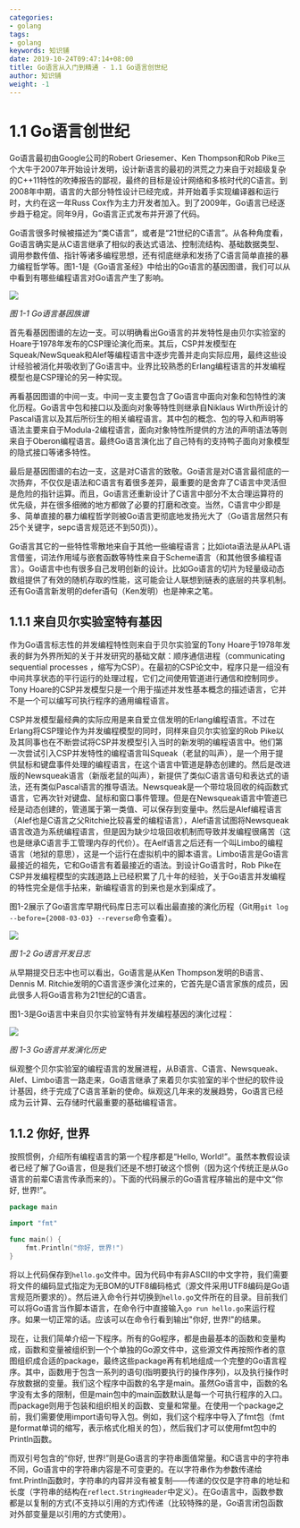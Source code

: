```yaml
---
categories:
- golang
tags:
- golang  
keywords: 知识铺
date: 2019-10-24T09:47:14+08:00
title: Go语言从入门到精通 - 1.1 Go语言创世纪
author: 知识铺
weight: -1
---
```


# 1.1 Go语言创世纪

Go语言最初由Google公司的Robert Griesemer、Ken Thompson和Rob Pike三个大牛于2007年开始设计发明，设计新语言的最初的洪荒之力来自于对超级复杂的C++11特性的吹捧报告的鄙视，最终的目标是设计网络和多核时代的C语言。到2008年中期，语言的大部分特性设计已经完成，并开始着手实现编译器和运行时，大约在这一年Russ Cox作为主力开发者加入。到了2009年，Go语言已经逐步趋于稳定。同年9月，Go语言正式发布并开源了代码。

Go语言很多时候被描述为“类C语言”，或者是“21世纪的C语言”。从各种角度看，Go语言确实是从C语言继承了相似的表达式语法、控制流结构、基础数据类型、调用参数传值、指针等诸多编程思想，还有彻底继承和发扬了C语言简单直接的暴力编程哲学等。图1-1是《Go语言圣经》中给出的Go语言的基因图谱，我们可以从中看到有哪些编程语言对Go语言产生了影响。

![](../images/ch1-1-go-family-tree.png)

*图 1-1 Go语言基因族谱*

首先看基因图谱的左边一支。可以明确看出Go语言的并发特性是由贝尔实验室的Hoare于1978年发布的CSP理论演化而来。其后，CSP并发模型在Squeak/NewSqueak和Alef等编程语言中逐步完善并走向实际应用，最终这些设计经验被消化并吸收到了Go语言中。业界比较熟悉的Erlang编程语言的并发编程模型也是CSP理论的另一种实现。

再看基因图谱的中间一支。中间一支主要包含了Go语言中面向对象和包特性的演化历程。Go语言中包和接口以及面向对象等特性则继承自Niklaus Wirth所设计的Pascal语言以及其后所衍生的相关编程语言。其中包的概念、包的导入和声明等语法主要来自于Modula-2编程语言，面向对象特性所提供的方法的声明语法等则来自于Oberon编程语言。最终Go语言演化出了自己特有的支持鸭子面向对象模型的隐式接口等诸多特性。

最后是基因图谱的右边一支，这是对C语言的致敬。Go语言是对C语言最彻底的一次扬弃，不仅仅是语法和C语言有着很多差异，最重要的是舍弃了C语言中灵活但是危险的指针运算。而且，Go语言还重新设计了C语言中部分不太合理运算符的优先级，并在很多细微的地方都做了必要的打磨和改变。当然，C语言中少即是多、简单直接的暴力编程哲学则被Go语言更彻底地发扬光大了（Go语言居然只有25个关键字，sepc语言规范还不到50页)）。

Go语言其它的一些特性零散地来自于其他一些编程语言；比如iota语法是从APL语言借鉴，词法作用域与嵌套函数等特性来自于Scheme语言（和其他很多编程语言）。Go语言中也有很多自己发明创新的设计。比如Go语言的切片为轻量级动态数组提供了有效的随机存取的性能，这可能会让人联想到链表的底层的共享机制。还有Go语言新发明的defer语句（Ken发明）也是神来之笔。

## 1.1.1 来自贝尔实验室特有基因

作为Go语言标志性的并发编程特性则来自于贝尔实验室的Tony Hoare于1978年发表的鲜为外界所知的关于并发研究的基础文献：顺序通信进程（communicating sequential processes ，缩写为CSP）。在最初的CSP论文中，程序只是一组没有中间共享状态的平行运行的处理过程，它们之间使用管道进行通信和控制同步。Tony Hoare的CSP并发模型只是一个用于描述并发性基本概念的描述语言，它并不是一个可以编写可执行程序的通用编程语言。

CSP并发模型最经典的实际应用是来自爱立信发明的Erlang编程语言。不过在Erlang将CSP理论作为并发编程模型的同时，同样来自贝尔实验室的Rob Pike以及其同事也在不断尝试将CSP并发模型引入当时的新发明的编程语言中。他们第一次尝试引入CSP并发特性的编程语言叫Squeak（老鼠的叫声），是一个用于提供鼠标和键盘事件处理的编程语言，在这个语言中管道是静态创建的。然后是改进版的Newsqueak语言（新版老鼠的叫声），新提供了类似C语言语句和表达式的语法，还有类似Pascal语言的推导语法。Newsqueak是一个带垃圾回收的纯函数式语言，它再次针对键盘、鼠标和窗口事件管理。但是在Newsqueak语言中管道已经是动态创建的，管道属于第一类值、可以保存到变量中。然后是Alef编程语言（Alef也是C语言之父Ritchie比较喜爱的编程语言），Alef语言试图将Newsqueak语言改造为系统编程语言，但是因为缺少垃圾回收机制而导致并发编程很痛苦（这也是继承C语言手工管理内存的代价）。在Aelf语言之后还有一个叫Limbo的编程语言（地狱的意思），这是一个运行在虚拟机中的脚本语言。Limbo语言是Go语言最接近的祖先，它和Go语言有着最接近的语法。到设计Go语言时，Rob Pike在CSP并发编程模型的实践道路上已经积累了几十年的经验，关于Go语言并发编程的特性完全是信手拈来，新编程语言的到来也是水到渠成了。

图1-2展示了Go语言库早期代码库日志可以看出最直接的演化历程（Git用`git log --before={2008-03-03} --reverse`命令查看）。

![](../images/ch1-2-go-log4.png)

*图 1-2 Go语言开发日志*

从早期提交日志中也可以看出，Go语言是从Ken Thompson发明的B语言、Dennis M. Ritchie发明的C语言逐步演化过来的，它首先是C语言家族的成员，因此很多人将Go语言称为21世纪的C语言。

图1-3是Go语言中来自贝尔实验室特有并发编程基因的演化过程：

![](../images/ch1-3-go-history.png)

*图 1-3 Go语言并发演化历史*

纵观整个贝尔实验室的编程语言的发展进程，从B语言、C语言、Newsqueak、Alef、Limbo语言一路走来，Go语言继承了来着贝尔实验室的半个世纪的软件设计基因，终于完成了C语言革新的使命。纵观这几年来的发展趋势，Go语言已经成为云计算、云存储时代最重要的基础编程语言。

## 1.1.2 你好, 世界

按照惯例，介绍所有编程语言的第一个程序都是“Hello, World!”。虽然本教假设读者已经了解了Go语言，但是我们还是不想打破这个惯例（因为这个传统正是从Go语言的前辈C语言传承而来的）。下面的代码展示的Go语言程序输出的是中文“你好, 世界!”。

```Go
package main

import "fmt"

func main() {
	fmt.Println("你好, 世界!")
}
```

将以上代码保存到`hello.go`文件中。因为代码中有非ASCII的中文字符，我们需要将文件的编码显式指定为无BOM的UTF8编码格式（源文件采用UTF8编码是Go语言规范所要求的）。然后进入命令行并切换到`hello.go`文件所在的目录。目前我们可以将Go语言当作脚本语言，在命令行中直接输入`go run hello.go`来运行程序。如果一切正常的话。应该可以在命令行看到输出"你好, 世界!"的结果。

现在，让我们简单介绍一下程序。所有的Go程序，都是由最基本的函数和变量构成，函数和变量被组织到一个个单独的Go源文件中，这些源文件再按照作者的意图组织成合适的package，最终这些package再有机地组成一个完整的Go语言程序。其中，函数用于包含一系列的语句(指明要执行的操作序列)，以及执行操作时存放数据的变量。我们这个程序中函数的名字是main。虽然Go语言中，函数的名字没有太多的限制，但是main包中的main函数默认是每一个可执行程序的入口。而package则用于包装和组织相关的函数、变量和常量。在使用一个package之前，我们需要使用import语句导入包。例如，我们这个程序中导入了fmt包（fmt是format单词的缩写，表示格式化相关的包），然后我们才可以使用fmt包中的Println函数。

而双引号包含的“你好, 世界!”则是Go语言的字符串面值常量。和C语言中的字符串不同，Go语言中的字符串内容是不可变更的。在以字符串作为参数传递给fmt.Println函数时，字符串的内容并没有被复制——传递的仅仅是字符串的地址和长度（字符串的结构在`reflect.StringHeader`中定义）。在Go语言中，函数参数都是以复制的方式(不支持以引用的方式)传递（比较特殊的是，Go语言闭包函数对外部变量是以引用的方式使用）。

